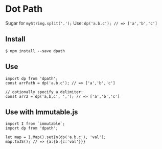 # Dot Path

Sugar for `myString.split('.');` Use: `dp('a.b.c'); // => ['a','b','c']`

## Install

```
$ npm install --save dpath
```

## Use

```
import dp from 'dpath';
const arrPath = dp('a.b.c'); // => ['a','b','c']

// optionally specify a delimiter:
const arr2 = dp('a,b,c', ','); // => ['a','b','c']
```

## Use with Immutable.js

```
import I from `immutable`;
import dp from 'dpath';

let map = I.Map().setIn(dp('a.b.c'), 'val');
map.toJS(); // => {a:{b:{c:'val'}}}
```
